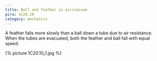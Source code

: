 ```yaml
---
title: Ball and feather in air/vacuum
pira: 1C20.10
category: mechanics
---
```


A feather falls more slowly than a ball down a tube due to air resistance. When the tubes are evacuated, both the feather and ball fall with equal speed.

{% picture 1C20.10_1.jpg %}